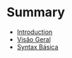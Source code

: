 # Summary

* [Introduction](README.md)
* [Visão Geral](overview/overview.md)
* [Syntax Básica](syntax_basica.md)

